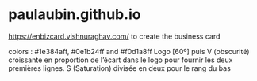 # paulaubin.github.io

https://enbizcard.vishnuraghav.com/ to create the business card

colors : #1e384aff, #0e1b24ff and #f0d1a8ff
Logo [60º] puis V (obscurité) croissante en proportion de l’écart dans le logo pour fournir les deux premières lignes.
S (Saturation) divisée en deux pour le rang du bas
